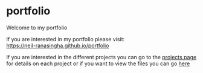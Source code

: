 # portfolio
Welcome to my portfolio

If you are interested in my portfolio please visit:
<br>
https://neil-ranasingha.github.io/portfolio

If you are interested in the different projects you can go to the 
<a href="https://neil-ranasingha.github.io/portfolio/#projects">projects page</a> 
for details on each project or if you want to view the files you can go <a href="/projects">here</a> 
